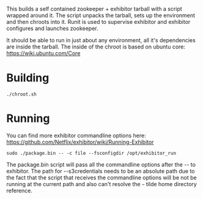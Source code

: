 This builds a self contained zookeeper + exhibitor tarball with a script wrapped around
it. The script unpacks the tarball, sets up the environment and then chroots into it.
Runit is used to supervise exhibitor and exhibitor configures and launches zookeeper.

It should be able to run in just about any environment, all it's dependencies are inside
the tarball. The inside of the chroot is based on ubuntu core: https://wiki.ubuntu.com/Core

# Building

    ./chroot.sh

# Running

You can find more exhibitor commandline options here: https://github.com/Netflix/exhibitor/wiki/Running-Exhibitor

    sudo ./package.bin -- -c file --fsconfigdir /opt/exhibitor_run

The package.bin script will pass all the commandline options after the -- to exhibitor.
The path for --s3credentials needs to be an absolute path due to the fact that the script
that receives the commandline options will be not be running at the current path and also
can't resolve the `~` tilde home directory reference.

